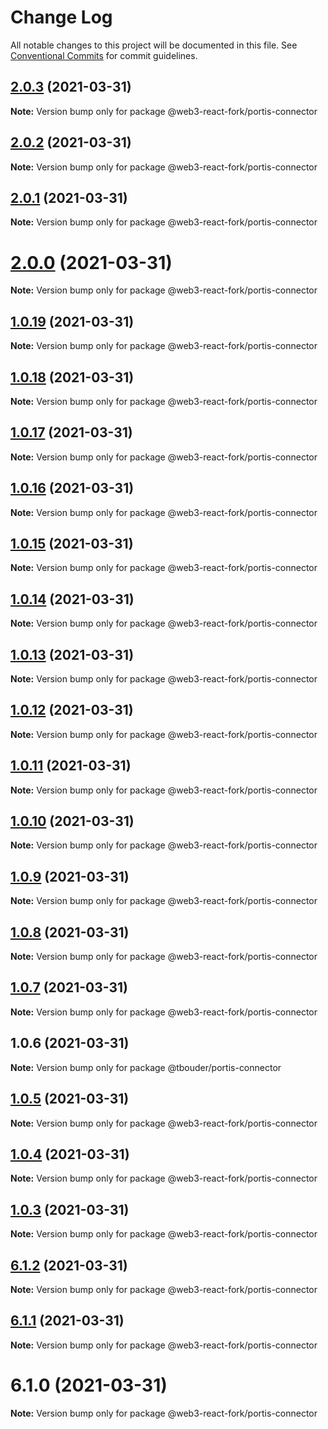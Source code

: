 # Change Log

All notable changes to this project will be documented in this file.
See [Conventional Commits](https://conventionalcommits.org) for commit guidelines.

## [2.0.3](https://github.com/TBouder/web3-react-fork/compare/@web3-react-fork/portis-connector@2.0.2...@web3-react-fork/portis-connector@2.0.3) (2021-03-31)

**Note:** Version bump only for package @web3-react-fork/portis-connector





## [2.0.2](https://github.com/TBouder/web3-react-fork/compare/@web3-react-fork/portis-connector@2.0.1...@web3-react-fork/portis-connector@2.0.2) (2021-03-31)

**Note:** Version bump only for package @web3-react-fork/portis-connector





## [2.0.1](https://github.com/TBouder/web3-react-fork/compare/@web3-react-fork/portis-connector@2.0.0...@web3-react-fork/portis-connector@2.0.1) (2021-03-31)

**Note:** Version bump only for package @web3-react-fork/portis-connector





# [2.0.0](https://github.com/TBouder/web3-react-fork/compare/@web3-react-fork/portis-connector@1.0.19...@web3-react-fork/portis-connector@2.0.0) (2021-03-31)

**Note:** Version bump only for package @web3-react-fork/portis-connector





## [1.0.19](https://github.com/TBouder/web3-react-fork/compare/@web3-react-fork/portis-connector@1.0.18...@web3-react-fork/portis-connector@1.0.19) (2021-03-31)

**Note:** Version bump only for package @web3-react-fork/portis-connector





## [1.0.18](https://github.com/TBouder/web3-react-fork/compare/@web3-react-fork/portis-connector@1.0.17...@web3-react-fork/portis-connector@1.0.18) (2021-03-31)

**Note:** Version bump only for package @web3-react-fork/portis-connector





## [1.0.17](https://github.com/TBouder/web3-react-fork/compare/@web3-react-fork/portis-connector@1.0.16...@web3-react-fork/portis-connector@1.0.17) (2021-03-31)

**Note:** Version bump only for package @web3-react-fork/portis-connector





## [1.0.16](https://github.com/TBouder/web3-react-fork/compare/@web3-react-fork/portis-connector@1.0.15...@web3-react-fork/portis-connector@1.0.16) (2021-03-31)

**Note:** Version bump only for package @web3-react-fork/portis-connector





## [1.0.15](https://github.com/TBouder/web3-react-fork/compare/@web3-react-fork/portis-connector@1.0.14...@web3-react-fork/portis-connector@1.0.15) (2021-03-31)

**Note:** Version bump only for package @web3-react-fork/portis-connector





## [1.0.14](https://github.com/TBouder/web3-react-fork/compare/@web3-react-fork/portis-connector@1.0.13...@web3-react-fork/portis-connector@1.0.14) (2021-03-31)

**Note:** Version bump only for package @web3-react-fork/portis-connector





## [1.0.13](https://github.com/TBouder/web3-react-fork/compare/@web3-react-fork/portis-connector@1.0.12...@web3-react-fork/portis-connector@1.0.13) (2021-03-31)

**Note:** Version bump only for package @web3-react-fork/portis-connector





## [1.0.12](https://github.com/TBouder/web3-react-fork/compare/@web3-react-fork/portis-connector@1.0.11...@web3-react-fork/portis-connector@1.0.12) (2021-03-31)

**Note:** Version bump only for package @web3-react-fork/portis-connector





## [1.0.11](https://github.com/TBouder/web3-react-fork/compare/@web3-react-fork/portis-connector@1.0.10...@web3-react-fork/portis-connector@1.0.11) (2021-03-31)

**Note:** Version bump only for package @web3-react-fork/portis-connector





## [1.0.10](https://github.com/TBouder/web3-react-fork/compare/@web3-react-fork/portis-connector@1.0.9...@web3-react-fork/portis-connector@1.0.10) (2021-03-31)

**Note:** Version bump only for package @web3-react-fork/portis-connector





## [1.0.9](https://github.com/TBouder/web3-react-fork/compare/@web3-react-fork/portis-connector@1.0.8...@web3-react-fork/portis-connector@1.0.9) (2021-03-31)

**Note:** Version bump only for package @web3-react-fork/portis-connector





## [1.0.8](https://github.com/TBouder/web3-react-fork/compare/@web3-react-fork/portis-connector@1.0.7...@web3-react-fork/portis-connector@1.0.8) (2021-03-31)

**Note:** Version bump only for package @web3-react-fork/portis-connector





## [1.0.7](https://github.com/TBouder/web3-react-fork/compare/@web3-react-fork/portis-connector@1.0.5...@web3-react-fork/portis-connector@1.0.7) (2021-03-31)

**Note:** Version bump only for package @web3-react-fork/portis-connector





## 1.0.6 (2021-03-31)

**Note:** Version bump only for package @tbouder/portis-connector





## [1.0.5](https://github.com/TBouder/web3-react-fork/compare/@web3-react-fork/portis-connector@1.0.4...@web3-react-fork/portis-connector@1.0.5) (2021-03-31)

**Note:** Version bump only for package @web3-react-fork/portis-connector





## [1.0.4](https://github.com/TBouder/web3-react-fork/compare/@web3-react-fork/portis-connector@1.0.3...@web3-react-fork/portis-connector@1.0.4) (2021-03-31)

**Note:** Version bump only for package @web3-react-fork/portis-connector





## [1.0.3](https://github.com/TBouder/web3-react-fork/compare/@web3-react-fork/portis-connector@6.1.2...@web3-react-fork/portis-connector@1.0.3) (2021-03-31)

**Note:** Version bump only for package @web3-react-fork/portis-connector





## [6.1.2](https://github.com/TBouder/web3-react-fork/compare/@web3-react-fork/portis-connector@6.1.1...@web3-react-fork/portis-connector@6.1.2) (2021-03-31)

**Note:** Version bump only for package @web3-react-fork/portis-connector





## [6.1.1](https://github.com/TBouder/web3-react-fork/compare/@web3-react-fork/portis-connector@6.1.0...@web3-react-fork/portis-connector@6.1.1) (2021-03-31)

**Note:** Version bump only for package @web3-react-fork/portis-connector





# 6.1.0 (2021-03-31)

**Note:** Version bump only for package @web3-react-fork/portis-connector

